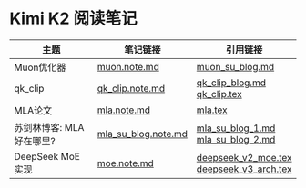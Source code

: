 # Kimi K2 阅读笔记

| 主题 | 笔记链接 | 引用链接 |
|------|----------|----------|
| Muon优化器 | [muon.note.md](muon.note.md) | [muon_su_blog.md](muon_su_blog.md) |
| qk_clip | [qk_clip.note.md](qk_clip.note.md) | [qk_clip_blog.md](qk_clip_blog.md)<br>[qk_clip.tex](qk_clip.tex) |
| MLA论文 | [mla.note.md](mla.note.md) | [mla.tex](mla.tex) |
| 苏剑林博客: MLA好在哪里? | [mla_su_blog.note.md](mla_su_blog.note.md) | [mla_su_blog_1.md](mla_su_blog_1.md)<br>[mla_su_blog_2.md](mla_su_blog_2.md) |
| DeepSeek MoE实现 | [moe.note.md](moe.note.md) | [deepseek_v2_moe.tex](deepseek_v2_moe.tex)<br>[deepseek_v3_arch.tex](deepseek_v3_arch.tex) |